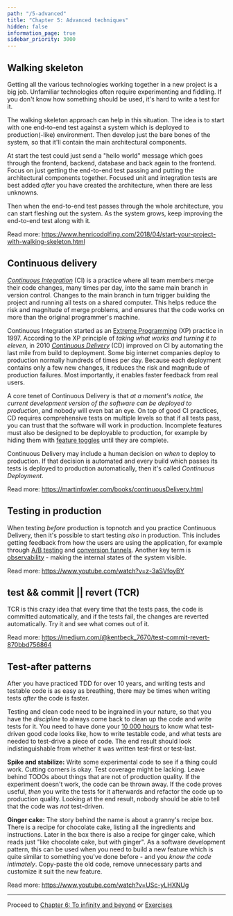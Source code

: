 ```yaml
---
path: "/5-advanced"
title: "Chapter 5: Advanced techniques"
hidden: false
information_page: true
sidebar_priority: 3000
---
```



## Walking skeleton

Getting all the various technologies working together in a new project is a big job. Unfamiliar technologies often require experimenting and fiddling. If you don't know how something should be used, it's hard to write a test for it.

The walking skeleton approach can help in this situation. The idea is to start with one end-to-end test against a system which is deployed to production(-like) environment. Then develop just the bare bones of the system, so that it'll contain the main architectural components.

At start the test could just send a "hello world" message which goes through the frontend, backend, database and back again to the frontend. Focus on just getting the end-to-end test passing and putting the architectural components together. Focused unit and integration tests are best added *after* you have created the architecture, when there are less unknowns.

Then when the end-to-end test passes through the whole architecture, you can start fleshing out the system. As the system grows, keep improving the end-to-end test along with it.

Read more:
https://www.henricodolfing.com/2018/04/start-your-project-with-walking-skeleton.html


## Continuous delivery

[*Continuous Integration*](https://martinfowler.com/articles/continuousIntegration.html) (CI) is a practice where all team members merge their code changes, many times per day, into the same main branch in version control. Changes to the main branch in turn trigger building the project and running all tests on a shared computer. This helps reduce the risk and magnitude of merge problems, and ensures that the code works on more than the original programmer's machine.

Continuous Integration started as an [Extreme Programming](https://martinfowler.com/bliki/ExtremeProgramming.html) (XP) practice in 1997. According to the XP principle of *taking what works and turning it to eleven*, in 2010 [*Continuous Delivery*](https://martinfowler.com/bliki/ContinuousDelivery.html) (CD) improved on CI by automating the last mile from build to deployment. Some big internet companies deploy to production normally hundreds of times per day. Because each deployment contains only a few new changes, it reduces the risk and magnitude of production failures. Most importantly, it enables faster feedback from real users.

A core tenet of Continuous Delivery is that *at a moment's notice, the current development version of the software can be deployed to production*, and nobody will even bat an eye. On top of good CI practices, CD requires comprehensive tests on multiple levels so that if all tests pass, you can trust that the software will work in production. Incomplete features must also be designed to be deployable to production, for example by hiding them with [feature toggles](https://martinfowler.com/articles/feature-toggles.html) until they are complete.

Continuous Delivery may include a human decision on *when* to deploy to production. If that decision is automated and every build which passes its tests is deployed to production automatically, then it's called *Continuous Deployment*.

Read more:
https://martinfowler.com/books/continuousDelivery.html


## Testing in production

When testing *before* production is topnotch and you practice Continuous Delivery, then it's possible to start testing *also* in production. This includes getting feedback from how the users are using the application, for example through [A/B testing](https://en.wikipedia.org/wiki/A/B_testing) and [conversion funnels](https://en.wikipedia.org/wiki/Purchase_funnel). Another key term is [observability](https://thenewstack.io/monitoring-and-observability-whats-the-difference-and-why-does-it-matter/) - making the internal states of the system visible.

Read more:
https://www.youtube.com/watch?v=z-3aSVfoyBY


## test && commit || revert (TCR)

TCR is this crazy idea that every time that the tests pass, the code is committed automatically, and if the tests fail, the changes are reverted automatically. Try it and see what comes out of it.

Read more:
https://medium.com/@kentbeck_7670/test-commit-revert-870bbd756864


## Test-after patterns

After you have practiced TDD for over 10 years, and writing tests and testable code is as easy as breathing, there may be times when writing tests *after* the code is faster.

Testing and clean code need to be ingrained in your nature, so that you have the *discipline* to always come back to clean up the code and write tests for it. You need to have done your [10 000 hours](https://norvig.com/21-days.html) to know what test-driven good code looks like, how to write testable code, and what tests are needed to test-drive a piece of code. The end result should look indistinguishable from whether it was written test-first or test-last.

**Spike and stabilize:** Write some experimental code to see if a thing could work. Cutting corners is okay. Test coverage might be lacking. Leave behind TODOs about things that are not of production quality. If the experiment doesn't work, the code can be thrown away. If the code proves useful, *then* you write the tests for it afterwards and refactor the code up to production quality. Looking at the end result, nobody should be able to tell that the code was *not* test-driven.

**Ginger cake:** The story behind the name is about a granny's recipe box. There is a recipe for chocolate cake, listing all the ingredients and instructions. Later in the box there is also a recipe for ginger cake, which reads just "like chocolate cake, but with ginger". As a software development pattern, this can be used when you need to build a new feature which is quite similar to something you've done before - and you *know the code intimately*. Copy-paste the old code, remove unnecessary parts and customize it suit the new feature.

Read more:
https://www.youtube.com/watch?v=USc-yLHXNUg

---

Proceed to [Chapter 6: To infinity and beyond](/6-afterword) or [Exercises](/exercises)
